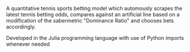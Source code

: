 A quantitative tennis sports betting model which automously scrapes the latest tennis betting odds, compares against 
an artificial line based on a modification of the sabermetric "Dominance Ratio" and chooses bets accordingly.

Developed in the Julia programming language with use of Python imports whenever needed
